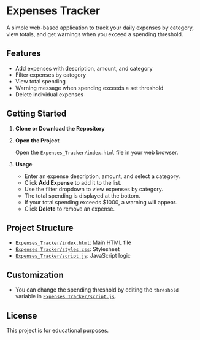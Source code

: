 # Expenses Tracker

A simple web-based application to track your daily expenses by category, view totals, and get warnings when you exceed a spending threshold.

## Features

- Add expenses with description, amount, and category
- Filter expenses by category
- View total spending
- Warning message when spending exceeds a set threshold
- Delete individual expenses

## Getting Started

1. **Clone or Download the Repository**

2. **Open the Project**

   Open the `Expenses_Tracker/index.html` file in your web browser.

3. **Usage**

   - Enter an expense description, amount, and select a category.
   - Click **Add Expense** to add it to the list.
   - Use the filter dropdown to view expenses by category.
   - The total spending is displayed at the bottom.
   - If your total spending exceeds $1000, a warning will appear.
   - Click **Delete** to remove an expense.

## Project Structure

- [`Expenses_Tracker/index.html`](Expenses_Tracker/index.html): Main HTML file
- [`Expenses_Tracker/styles.css`](Expenses_Tracker/styles.css): Stylesheet
- [`Expenses_Tracker/script.js`](Expenses_Tracker/script.js): JavaScript logic

## Customization

- You can change the spending threshold by editing the `threshold` variable in [`Expenses_Tracker/script.js`](Expenses_Tracker/script.js).

## License

This project is for educational purposes.
